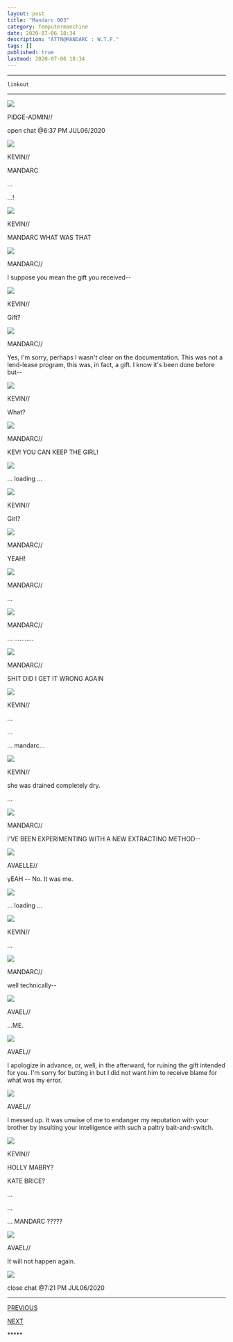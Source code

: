 ```yaml
---
layout: post
title: "Mandarc 003"
category: femputermanchine
date: 2020-07-06 18:34
description: "ATTN@MANDARC : W.T.F."
tags: []
published: true
lastmod: 2020-07-06 18:34
---
```


*****

`linkout`

*****

<div class="chat-box">
<img src="{{ site.url }}/assets/tb/pidge.jpg" class="chat-portrait" />
<p class="ppl-sez">PIDGE-ADMIN//</p>
<p class="ppl-sez">open chat @6:37 PM JUL06/2020</p>
</div>

<div class="chat-box">
<img src="{{ site.url }}/assets/tb/kev-comeatme.jpg" class="chat-portrait" />
<p class="ppl-sez">KEVIN//</p>
<p class="ppl-sez">MANDARC</p>
<p class="ppl-sez">...</p>
<p class="ppl-sez">...!</p>
</div>

<div class="chat-box">
<img src="{{ site.url }}/assets/tb/kevin-thinks.jpg" class="chat-portrait" />
<p class="ppl-sez">KEVIN//</p>
<p class="ppl-sez">MANDARC WHAT WAS THAT</p>
</div>

<div class="chat-box">
<img src="{{ site.url }}/assets/tb/mandarc.jpg" class="chat-portrait" />
<p class="ppl-sez">MANDARC//</p>
<p class="ppl-sez">I suppose you mean the gift you received--</p>
</div>

<div class="chat-box">
<img src="{{ site.url }}/assets/tb/kev-tb.jpg" class="chat-portrait" />
<p class="ppl-sez">KEVIN//</p>
<p class="ppl-sez">Gift?</p>
</div>

<div class="chat-box">
<img src="{{ site.url }}/assets/tb/mandarc.jpg" class="chat-portrait" />
<p class="ppl-sez">MANDARC//</p>
<p class="ppl-sez">Yes, I'm sorry, perhaps I wasn't clear on the documentation. This was not a lend-lease program, this was, in fact, a gift. I know it's been done before but--</p>
</div>

<div class="chat-box">
<img src="{{ site.url }}/assets/tb/kev-tb.jpg" class="chat-portrait" />
<p class="ppl-sez">KEVIN//</p>
<p class="ppl-sez">What?</p>
</div>

<div class="chat-box">
<img src="{{ site.url }}/assets/tb/mandarc.jpg" class="chat-portrait" />
<p class="ppl-sez">MANDARC//</p>
<p class="ppl-sez">KEV! YOU CAN KEEP THE GIRL!</p>
</div>

<div class="chat-box">
<img src="{{ site.url }}/assets/tb/loading.jpg" class="chat-portrait" />
<p class="ppl-sez">... loading ...</p>
</div>

<div class="chat-box">
<img src="{{ site.url }}/assets/tb/kev-tb.jpg" class="chat-portrait" />
<p class="ppl-sez">KEVIN//</p>
<p class="ppl-sez">Girl?</p>
</div>

<div class="chat-box">
<img src="{{ site.url }}/assets/tb/mandarc.jpg" class="chat-portrait" />
<p class="ppl-sez">MANDARC//</p>
<p class="ppl-sez">YEAH!</p>
</div>

<div class="chat-box">
<img src="{{ site.url }}/assets/tb/mandarc.jpg" class="chat-portrait" />
<p class="ppl-sez">MANDARC//</p>
<p class="ppl-sez">...</p>
</div>

<div class="chat-box">
<img src="{{ site.url }}/assets/tb/mandarc.jpg" class="chat-portrait" />
<p class="ppl-sez">MANDARC//</p>
<p class="ppl-sez">... ...........</p>
</div>

<div class="chat-box">
<img src="{{ site.url }}/assets/tb/mandarc.jpg" class="chat-portrait" />
<p class="ppl-sez">MANDARC//</p>
<p class="ppl-sez">SHIT DID I GET IT WRONG AGAIN</p>
</div>

<div class="chat-box">
<img src="{{ site.url }}/assets/tb/kev-fixes-comp.jpg" class="chat-portrait" />
<p class="ppl-sez">KEVIN//</p>
<p class="ppl-sez">...</p>
<p class="ppl-sez">...</p>
<p class="ppl-sez">... mandarc...</p>
</div>

<div class="chat-box">
<img src="{{ site.url }}/assets/tb/kev-tinks.jpg" class="chat-portrait" />
<p class="ppl-sez">KEVIN//</p>
<p class="ppl-sez">she was drained completely dry.</p>
<p class="ppl-sez">...</p>
</div>

<div class="chat-box">
<img src="{{ site.url }}/assets/tb/mandarc.jpg" class="chat-portrait" />
<p class="ppl-sez">MANDARC//</p>
<p class="ppl-sez">I'VE BEEN EXPERIMENTING WITH A NEW EXTRACTINO METHOD--</p>
</div>

<div class="chat-box">
<img src="{{ site.url }}/assets/tb/avaelleeaston.jpg" class="chat-portrait" />
<p class="ppl-sez">AVAELLE//</p>
<p class="ppl-sez">yEAH -- No. It was me.</p>
</div>

<div class="chat-box">
<img src="{{ site.url }}/assets/tb/loading-impending.jpg" class="chat-portrait" />
<p class="ppl-sez">... loading ...</p>
</div>

<div class="chat-box">
<img src="{{ site.url }}/assets/tb/kev-tb.jpg" class="chat-portrait" />
<p class="ppl-sez">KEVIN//</p>
<p class="ppl-sez">...</p>
</div>

<div class="chat-box">
<img src="{{ site.url }}/assets/tb/mandarc.jpg" class="chat-portrait" />
<p class="ppl-sez">MANDARC//</p>
<p class="ppl-sez">well technically--</p>
</div>

<div class="chat-box">
<img src="{{ site.url }}/assets/tb/avael.jpg" class="chat-portrait" />
<p class="ppl-sez">AVAEL//</p>
<p class="ppl-sez">...ME.</p>
</div>

<div class="chat-box">
<img src="{{ site.url }}/assets/tb/avael-conf-gold.jpg" class="chat-portrait" />
<p class="ppl-sez">AVAEL//</p>
<p class="ppl-sez">I apologize in advance, or, well, in the afterward, for ruining the gift intended for you. I'm sorry for butting in but I did not want him to receive blame for what was my error.</p>
</div>

<div class="chat-box">
<img src="{{ site.url }}/assets/tb/avaelle-tense.jpg" class="chat-portrait" />
<p class="ppl-sez">AVAEL//</p>
<p class="ppl-sez">I messed up. It was unwise of me to endanger my reputation with your brother by insulting your intelligence with such a paltry bait-and-switch.</p>
</div>

<div class="chat-box">
<img src="{{ site.url }}/assets/tb/kev-work-green.jpg" class="chat-portrait" />
<p class="ppl-sez">KEVIN//</p>
<p class="ppl-sez">HOLLY MABRY?</p>
<p class="ppl-sez">KATE BRICE?</p>
<p class="ppl-sez">...</p>
<p class="ppl-sez">...</p>
<p class="ppl-sez">... MANDARC ?????</p>
</div>

<div class="chat-box">
<img src="{{ site.url }}/assets/tb/avael-sidehair.jpg" class="chat-portrait" />
<p class="ppl-sez">AVAEL//</p>
<p class="ppl-sez">It will not happen again.</p>
</div>

<div class="chat-box">
<img src="{{ site.url }}/assets/tb/foufle.jpg" class="chat-portrait" />
<p class="ppl-sez">close chat @7:21 PM JUL06/2020</p>
</div>


*****
<div class="fpmc-nav">

<span class="fpmc-nav-prev"><a href="{{ 'mandarc-ii' | prepend: site.baseurl }}">PREVIOUS</a></span>

<span class="fpmc-nav-next"><a href="{{ 'mandarc-iv' | prepend: site.baseurl }}">NEXT</a></span> 

</div>
*****
